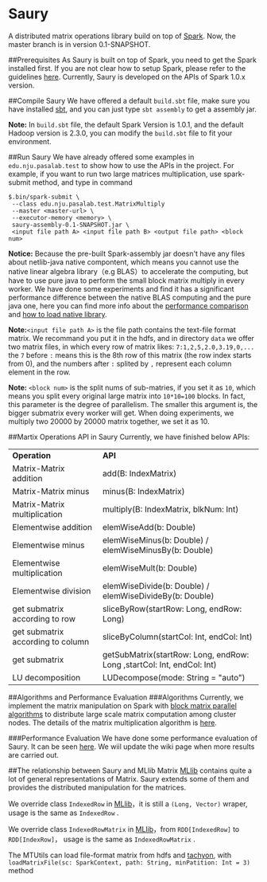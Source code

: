 Saury
============

A distributed matrix operations library build on top of [Spark](http://spark.apache.org/). Now, the master branch is in version 0.1-SNAPSHOT.  

##Prerequisites
As Saury is built on top of Spark, you need to get the Spark installed first.  If you are not clear how to setup Spark, please refer to the guidelines [here](http://spark.apache.org/docs/latest/). Currently, Saury is developed on the APIs of Spark 1.0.x version.

##Compile Saury
We have offered a default `build.sbt` file, make sure you have installed [sbt](http://www.scala-sbt.org/), and you can just type `sbt assembly` to get a assembly jar.

**Note:** In `build.sbt` file, the default Spark Version is 1.0.1, and the default Hadoop version is 2.3.0, you can modify the `build.sbt` file to fit your environment.   

##Run Saury
We have already offered some examples in `edu.nju.pasalab.test` to show how to use the APIs in the project. For example, if you want to run two large matrices multiplication, use spark-submit method, and type in command
 
	$.bin/spark-submit \
	 --class edu.nju.pasalab.test.MatrixMultiply
	 --master <master-url> \
	 --executor-memory <memory> \
	 saury-assembly-0.1-SNAPSHOT.jar \
	 <input file path A> <input file path B> <output file path> <block num>

**Notice:** Because the pre-built Spark-assembly jar doesn't have any files about netlib-java native compontent, which means you cannot use the native linear algebra library（e.g BLAS）to accelerate the computing, but have to use pure java to perform the small block matrix multiply in every worker. We have done some experiments and find it has a significant performance difference between the native BLAS computing and the pure java one, here you can find more info about the [performance comparison](https://github.com/PasaLab/saury/wiki/Performance-comparison-on-matrices-multiply) and [how to load native library](https://github.com/PasaLab/saury/wiki/How-to-load-native-linear-algebra-library).

**Note:**`<input file path A>` is the file path contains the text-file format matrix. We recommand you put it in the hdfs, and in directory `data` we offer two matrix files, in which every row of matrix likes: `7:1,2,5,2.0,3.19,0,...` the `7` before `:` means this is the 8th row of this matrix (the row index starts from 0), and the numbers after `:` splited by `,` represent each column element in the row.

**Note:** `<block num>` is the split nums of sub-matries, if you set it as `10`, which means you split every original large matrix into `10*10=100` blocks. In fact, this parameter is the degree of parallelism. The smaller this argument is, the bigger submatrix every worker will get. When doing experiments, we multiply two 20000 by 20000 matrix together, we set it as 10.         

##Martix Operations API in Saury
Currently, we have finished below APIs:
<table>
	<tr>
		<td><b>Operation</b></td>
        <td><b>API</b></td>
	</tr>
	<tr>
		<td>Matrix-Matrix addition</td>
        <td>add(B: IndexMatrix)</td>
	</tr>
	<tr>
		<td>Matrix-Matrix minus</td>
        <td>minus(B: IndexMatrix)</td>
	</tr>
	<tr>
		<td>Matrix-Matrix multiplication</td>
        <td>multiply(B: IndexMatrix, blkNum: Int)</td>
	</tr>
	<tr>
		<td>Elementwise addition</td>
        <td>elemWiseAdd(b: Double)</td>
	</tr>
	<tr>
		<td>Elementwise minus</td>
        <td>elemWiseMinus(b: Double) / elemWiseMinusBy(b: Double)</td>
	</tr>
	<tr>
		<td>Elementwise multiplication</td>
        <td>elemWiseMult(b: Double)</td>
	</tr>
	<tr>
		<td>Elementwise division</td>
        <td>elemWiseDivide(b: Double) / elemWiseDivideBy(b: Double) </td>
	</tr>
	<tr>
		<td>get submatrix according to row</td>
        <td>sliceByRow(startRow: Long, endRow: Long)</td>
	</tr>
	<tr>
		<td>get submatrix according to column</td>
        <td>sliceByColumn(startCol: Int, endCol: Int)</td>
	</tr>
	<tr>
		<td>get submatrix</td>
        <td>getSubMatrix(startRow: Long, endRow: Long ,startCol: Int, endCol: Int)</td>
	</tr>
	<tr>
		<td>LU decomposition</td>
        <td>LUDecompose(mode: String = "auto")</td>
	</tr>
</table>   

##Algorithms and Performance Evaluation
###Algorithms
Currently,  we implement the matrix manipulation on Spark with [block matrix parallel algorithms](http://en.wikipedia.org/wiki/Block_matrix#Block_matrix_multiplication) to distribute large scale matrix computation among cluster nodes. The details of the matrix multiplication algorithm is [here](https://github.com/PasaLab/saury/wiki/Matrix-multiply-algorithm).

###Performance Evaluation
We have done some performance evaluation of Saury. It can be seen [here](https://github.com/PasaLab/saury/wiki/Performance-comparison-on-matrices-multiply). We wiil update the wiki page when more results are carried out.

##The relationship between Saury and MLlib Matrix
[MLlib](http://spark.apache.org/docs/latest/mllib-guide.html) contains quite a lot of general representations of Matrix. Saury extends some of them and provides the distributed manipulation for the matrices.

We override class `IndexedRow` in [MLlib](http://spark.apache.org/docs/latest/mllib-guide.html)，it is still a `(Long, Vector)` wraper, usage is the same as `IndexedRow` .

We override class `IndexedRowMatrix` in [MLlib](http://spark.apache.org/docs/latest/mllib-guide.html)，from `RDD[IndexedRow]` to `RDD[IndexRow]`， usage is the same as `IndexedRowMatrix` .

The MTUtils can load file-format matrix from hdfs and [tachyon](http://tachyon-project.org/), with `loadMatrixFile(sc: SparkContext, path: String, minPatition: Int = 3)` method
